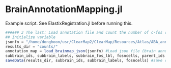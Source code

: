 # BrainAnnotationMapping.jl
Example script. See ElastixRegistration.jl before running this.
```jl
###### 3 The last: Load annotation file and count the number of c-fos cells
## Initialize variable
jsonfn = "/home/donghoon/usr/ClearMap2/ClearMap/Resources/Atlas/ABA_annotation.json"
results_dir = "counts/"
annotation_map = load_brainmap_json(jsonfn) #Load json file (brain annotation map)
subbrain_ids, subbrain_labels, subbrain_fos_lbl, fosncells, parent_ids = brainmapping(annotationImg, annotation_map, pts_filtered) #point-to-brain mapping
saveData(results_dir, subbrain_ids, subbrain_labels, fosncells) #save counting data
```
